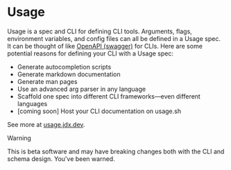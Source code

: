 # Usage

Usage is a spec and CLI for defining CLI tools. Arguments, flags, environment variables, and config files
can all be defined in a Usage spec. It can be thought of like [OpenAPI (swagger)](https://www.openapis.org/)
for CLIs. Here are some potential reasons for defining your CLI with a Usage spec:

* Generate autocompletion scripts
* Generate markdown documentation
* Generate man pages
* Use an advanced arg parser in any language
* Scaffold one spec into different CLI frameworks—even different languages
* [coming soon] Host your CLI documentation on usage.sh

See more at [usage.jdx.dev](https://usage.jdx.dev/).

> [!WARNING]
> This is beta software and may have breaking changes both with the CLI and schema design. You've been warned.
